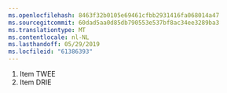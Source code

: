 ```yaml
---
ms.openlocfilehash: 8463f32b0105e69461cfbb2931416fa068014a47
ms.sourcegitcommit: 60dad5aa0d85db790553e537bf8ac34ee3289ba3
ms.translationtype: MT
ms.contentlocale: nl-NL
ms.lasthandoff: 05/29/2019
ms.locfileid: "61386393"
---
```

1. Item TWEE
2. Item DRIE

